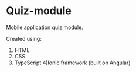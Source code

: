# Quiz-module

Mobile application quiz module.

Created using:
1) HTML
2) CSS
3) TypeScript
4)Ionic framework (built on Angular)
